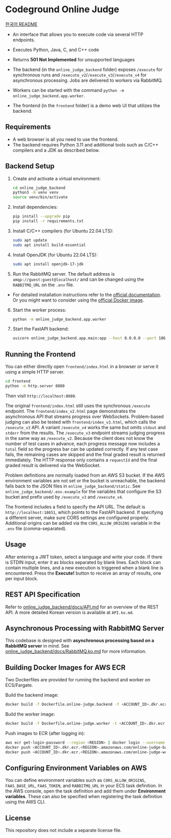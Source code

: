 # Codeground Online Judge

[한국어 README](README.ko.md)

- An interface that allows you to execute code via several HTTP endpoints.

- Executes Python, Java, C, and C++ code
- Returns **501 Not Implemented** for unsupported languages
- The backend (in the `online_judge_backend` folder) exposes `/execute` for synchronous
  runs and `/execute_v2`/`/execute_v3`/`/execute_v4` for asynchronous processing. Jobs are delivered
  to workers via RabbitMQ.
- Workers can be started with the command `python -m online_judge_backend.app.worker`.
- The frontend (in the `frontend` folder) is a demo web UI that utilizes the backend.

## Requirements
- A web browser is all you need to use the frontend.
- The backend requires Python 3.11 and additional tools such as C/C++ compilers and a JDK as described below.

## Backend Setup
1. Create and activate a virtual environment:
   ```bash
   cd online_judge_backend
   python3 -m venv venv
   source venv/bin/activate
   ```
2. Install dependencies:
   ```bash
   pip install --upgrade pip
   pip install -r requirements.txt
   ```
3. Install C/C++ compilers (for Ubuntu 22.04 LTS):
   ```bash
   sudo apt update
   sudo apt install build-essential
   ```
4. Install OpenJDK (for Ubuntu 22.04 LTS):
   ```bash
   sudo apt install openjdk-17-jdk
   ```
5. Run the RabbitMQ server. The default address is `amqp://guest:guest@localhost/` and can be changed using the `RABBITMQ_URL` on the `.env` file.

- For detailed installation instructions refer to the [official documentation](https://www.rabbitmq.com/docs/install-debian). Or you might want to consider using the [official Docker image](https://hub.docker.com/_/rabbitmq).

6. Start the worker process:
   ```bash
   python -m online_judge_backend.app.worker
   ```
7. Start the FastAPI backend:
   ```bash
   uvicorn online_judge_backend.app.main:app --host 0.0.0.0 --port 18651
   ```

## Running the Frontend
You can either directly open `frontend/index.html` in a browser or serve it using a simple HTTP server.

```bash
cd frontend
python -m http.server 8080
```
Then visit `http://localhost:8080`.

The original `frontend/index.html` still uses the synchronous `/execute`
endpoint. The `frontend/index_v2.html` page demonstrates the asynchronous API
that streams progress over WebSockets. Problem-based judging can also be
tested with `frontend/index_v3.html`, which calls the `/execute_v3` API. A variant
`/execute_v4` works the same but omits `stdout` and `stderr` from the results. The
`/execute_v3` endpoint streams judging progress in the same way as
`/execute_v2`. Because the client does not know the number of test cases in
advance, each progress message now includes a `total` field so the progress bar
can be updated correctly. If any test case fails, the remaining cases are skipped
and the final graded result is returned immediately. The HTTP response only
contains a `requestId` and the final graded result is delivered via the
WebSocket.

Problem definitions are normally loaded from an AWS S3 bucket. If the AWS
environment variables are not set or the bucket is unreachable, the backend
falls back to the JSON files in `online_judge_backend/static`. See
`online_judge_backend/.env.example` for the variables that configure the S3
bucket and prefix used by `/execute_v3` and `/execute_v4`.

The frontend includes a field to specify the API URL. The default is `http://localhost:18651`, which points to the FastAPI backend. If specifying a different server, make sure CORS settings are configured properly. Additional origins can be added via the `CORS_ALLOW_ORIGINS` variable in the `.env` file (comma-separated).

## Usage
After entering a JWT token, select a language and write your code. If there is STDIN input, enter it as blocks separated by blank lines. Each block can contain multiple lines, and a new execution is triggered when a blank line is encountered. Press the **Execute!** button to receive an array of results, one per input block.

## REST API Specification
Refer to [online_judge_backend/docs/API.md](online_judge_backend/docs/API.md) for an overview of the REST API. A more detailed Korean version is available at `API.ko.md`.

## Asynchronous Processing with RabbitMQ Server
This codebase is designed with **asynchronous processing based on a RabbitMQ server** in mind. See [online_judge_backend/docs/RabbitMQ.ko.md](online_judge_backend/docs/RabbitMQ.ko.md) for more information.

## Building Docker Images for AWS ECR
Two Dockerfiles are provided for running the backend and worker on ECS/Fargate.

Build the backend image:

```bash
docker build -f Dockerfile.online-judge.backend -t <ACCOUNT_ID>.dkr.ecr.<REGION>.amazonaws.com/online-judge-backend:latest .
```

Build the worker image:

```bash
docker build -f Dockerfile.online-judge.worker -t <ACCOUNT_ID>.dkr.ecr.<REGION>.amazonaws.com/online-judge-worker:latest .
```

Push images to ECR (after logging in):

```bash
aws ecr get-login-password --region <REGION> | docker login --username AWS --password-stdin <ACCOUNT_ID>.dkr.ecr.<REGION>.amazonaws.com
docker push <ACCOUNT_ID>.dkr.ecr.<REGION>.amazonaws.com/online-judge-backend:latest
docker push <ACCOUNT_ID>.dkr.ecr.<REGION>.amazonaws.com/online-judge-worker:latest
```

## Configuring Environment Variables on AWS
You can define environment variables such as `CORS_ALLOW_ORIGINS`, `FAAS_BASE_URL`, `FAAS_TOKEN`, and `RABBITMQ_URL` in your ECS task definition. In the AWS console, open the task definition and add them under **Environment variables**. These can also be specified when registering the task definition using the AWS CLI.

## License
This repository does not include a separate license file.
